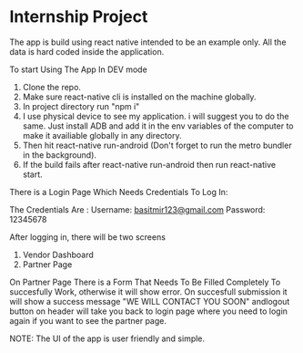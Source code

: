 # Internship Project

The app is build using react native intended to be an example only. All the data is hard coded inside the application.

To start Using The App In DEV mode

1. Clone the repo.
2. Make sure react-native cli is installed on the machine globally.
3. In project directory run "npm i"
4. I use physical device to see my application. i will suggest you to do the same. Just install ADB and add it in the env variables of the computer to make it availiable globally in any directory.
5. Then hit react-native run-android (Don't forget to run the metro bundler in the background).
6. If the build fails after react-native run-android then run react-native start.

There is a Login Page Which Needs Credentials To Log In:

The Credentials Are : 
Username: basitmir123@gmail.com 
Password: 12345678

After logging in, there will be two screens 

1. Vendor Dashboard
2. Partner Page

On Partner Page There is a Form That Needs To Be Filled Completely To succesfully Work, otherwise it will show error.
On succesfull submission it will show a success message "WE WILL CONTACT YOU SOON" andlogout button on header will take you back to login page where you need to login again if you want to see the partner page.


NOTE:
The UI of the app is user friendly and simple.
